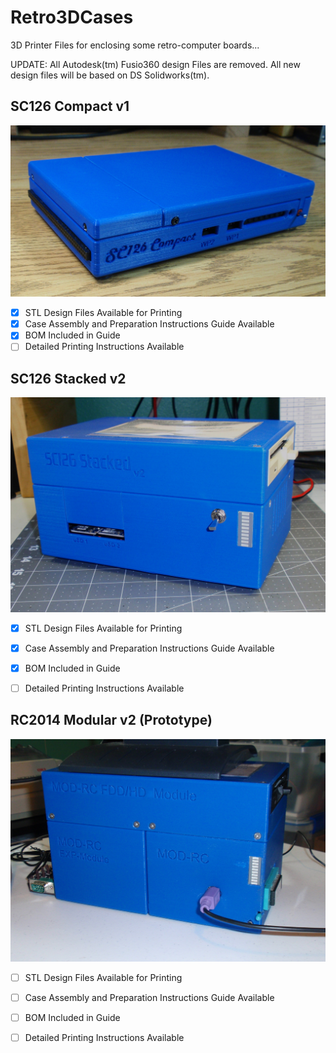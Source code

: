 # Retro3DCases
3D Printer Files for enclosing some retro-computer boards...

UPDATE: All Autodesk(tm) Fusio360 design Files are removed.
All new design files will be based on DS Solidworks(tm).

## SC126 Compact v1

![](SC126_CompactCase)



- [x] STL Design Files Available for Printing
- [x] Case Assembly and Preparation Instructions Guide Available
- [x] BOM Included in Guide
- [ ] Detailed Printing Instructions Available

## SC126 Stacked v2

![](SC126_StackedCase)

- [x] STL Design Files Available for Printing
- [x] Case Assembly and Preparation Instructions Guide Available
- [x] BOM Included in Guide
- [ ] Detailed Printing Instructions Available



## RC2014 Modular v2 (Prototype)

![](RC2014_ModularCase)



- [ ] STL Design Files Available for Printing
- [ ] Case Assembly and Preparation Instructions Guide Available
- [ ] BOM Included in Guide
- [ ] Detailed Printing Instructions Available

